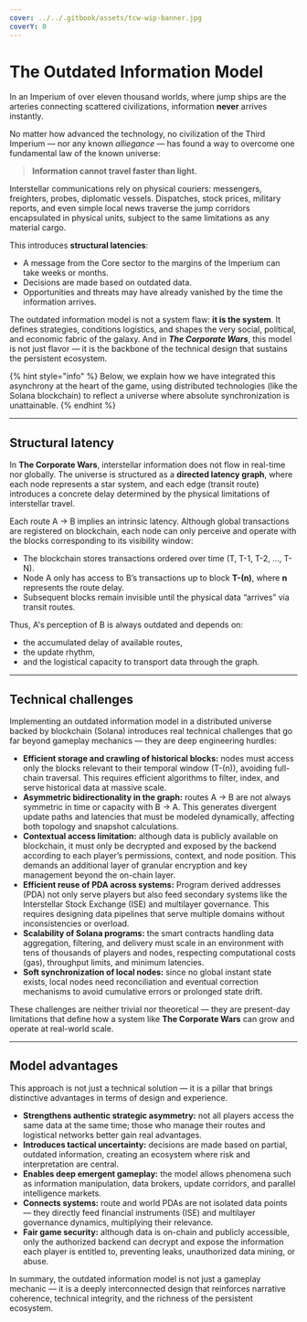 ```yaml
---
cover: ../../.gitbook/assets/tcw-wip-banner.jpg
coverY: 0
---
```


# The Outdated Information Model

In an Imperium of over eleven thousand worlds, where jump ships are the arteries connecting scattered civilizations, information **never** arrives instantly.

No matter how advanced the technology, no civilization of the Third Imperium — nor any known _alliegance_ — has found a way to overcome one fundamental law of the known universe:

> **Information cannot travel faster than light.**

Interstellar communications rely on physical couriers: messengers, freighters, probes, diplomatic vessels. Dispatches, stock prices, military reports, and even simple local news traverse the jump corridors encapsulated in physical units, subject to the same limitations as any material cargo.

This introduces **structural latencies**:

* A message from the Core sector to the margins of the Imperium can take weeks or months.
* Decisions are made based on outdated data.
* Opportunities and threats may have already vanished by the time the information arrives.

The outdated information model is not a system flaw: **it is the system**. It defines strategies, conditions logistics, and shapes the very social, polítical, and economic fabric of the galaxy. And in _**The Corporate Wars**_, this model is not just flavor — it is the backbone of the technical design that sustains the persistent ecosystem.

{% hint style="info" %}
Below, we explain how we have integrated this asynchrony at the heart of the game, using distributed technologies (like the Solana blockchain) to reflect a universe where absolute synchronization is unattainable.
{% endhint %}

***

## Structural latency

In **The Corporate Wars**, interstellar information does not flow in real-time nor globally. The universe is structured as a **directed latency graph**, where each node represents a star system, and each edge (transit route) introduces a concrete delay determined by the physical limitations of interstellar travel.

Each route A → B implies an intrinsic latency. Although global transactions are registered on blockchain, each node can only perceive and operate with the blocks corresponding to its visibility window:

* The blockchain stores transactions ordered over time (T, T-1, T-2, ..., T-N).
* Node A only has access to B’s transactions up to block **T-(n)**, where **n** represents the route delay.
* Subsequent blocks remain invisible until the physical data “arrives” via transit routes.

Thus, A's perception of B is always outdated and depends on:

* the accumulated delay of available routes,
* the update rhythm,
* and the logistical capacity to transport data through the graph.

***

## Technical challenges

Implementing an outdated information model in a distributed universe backed by blockchain (Solana) introduces real technical challenges that go far beyond gameplay mechanics — they are deep engineering hurdles:

* **Efficient storage and crawling of historical blocks:** nodes must access only the blocks relevant to their temporal window (T-(n)), avoiding full-chain traversal. This requires efficient algorithms to filter, index, and serve historical data at massive scale.
* **Asymmetric bidirectionality in the graph:** routes A → B are not always symmetric in time or capacity with B → A. This generates divergent update paths and latencies that must be modeled dynamically, affecting both topology and snapshot calculations.
* **Contextual access limitation:** although data is publicly available on blockchain, it must only be decrypted and exposed by the backend according to each player’s permissions, context, and node position. This demands an additional layer of granular encryption and key management beyond the on-chain layer.
* **Efficient reuse of PDA across systems:** Program derived addresses (PDA) not only serve players but also feed secondary systems like the Interstellar Stock Exchange (ISE) and multilayer governance. This requires designing data pipelines that serve multiple domains without inconsistencies or overload.
* **Scalability of Solana programs:** the smart contracts handling data aggregation, filtering, and delivery must scale in an environment with tens of thousands of players and nodes, respecting computational costs (gas), throughput limits, and minimum latencies.
* **Soft synchronization of local nodes:** since no global instant state exists, local nodes need reconciliation and eventual correction mechanisms to avoid cumulative errors or prolonged state drift.

These challenges are neither trivial nor theoretical — they are present-day limitations that define how a system like **The Corporate Wars** can grow and operate at real-world scale.

***

## Model advantages

This approach is not just a technical solution — it is a pillar that brings distinctive advantages in terms of design and experience.

* **Strengthens authentic strategic asymmetry:** not all players access the same data at the same time; those who manage their routes and logistical networks better gain real advantages.
* **Introduces tactical uncertainty:** decisions are made based on partial, outdated information, creating an ecosystem where risk and interpretation are central.
* **Enables deep emergent gameplay:** the model allows phenomena such as information manipulation, data brokers, update corridors, and parallel intelligence markets.
* **Connects systems:** route and world PDAs are not isolated data points — they directly feed financial instruments (ISE) and multilayer governance dynamics, multiplying their relevance.
* **Fair game security:** although data is on-chain and publicly accessible, only the authorized backend can decrypt and expose the information each player is entitled to, preventing leaks, unauthorized data mining, or abuse.

In summary, the outdated information model is not just a gameplay mechanic — it is a deeply interconnected design that reinforces narrative coherence, technical integrity, and the richness of the persistent ecosystem.
